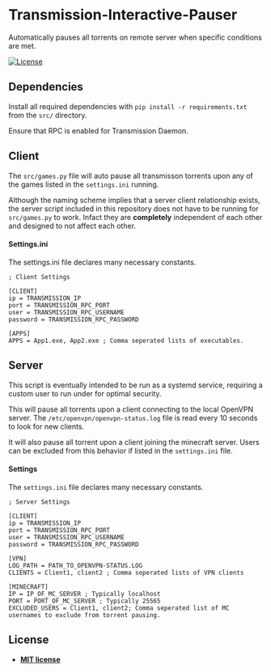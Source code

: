 # Transmission-Interactive-Pauser

Automatically pauses all torrents on remote server when specific conditions are met.

[![License](http://img.shields.io/:license-mit-blue.svg?style=flat-square)](http://badges.mit-license.org)

<!-- <figure class="video_container">
  <video controls="true" allowfullscreen="true">
    <source src="https://raw.githubusercontent.com/JoshuaA9088/Transmission-Interactive-Pauser/master/assets/demo.webm" type="video/webm">
  </video>
</figure> -->

## Dependencies
Install all required dependencies with `pip install -r requirements.txt` from the `src/` directory.

Ensure that RPC is enabled for Transmission Daemon.

## Client
The `src/games.py` file will auto pause all transmisson torrents upon any of the games listed in the `settings.ini` running.

Although the naming scheme implies that a server client relationship exists, the server script included in this repository does not have to be running for `src/games.py` to work. Infact they are **completely** independent of each other and designed to not affect each other.

#### Settings.ini
The settings.ini file declares many necessary constants.
```
; Client Settings

[CLIENT]
ip = TRANSMISSION_IP
port = TRANSMISSION_RPC_PORT
user = TRANSMISSION_RPC_USERNAME
password = TRANSMISSION_RPC_PASSWORD

[APPS]
APPS = App1.exe, App2.exe ; Comma seperated lists of executables.
```

## Server
This script is eventually intended to be run as a systemd service, requiring a custom user to run under for optimal security.

This will pause all torrents upon a client connecting to the local OpenVPN server. The `/etc/openvpn/openvpn-status.log` file is read every 10 seconds to look for new clients.

It will also pause all torrent upon a client joining the minecraft server. Users can be excluded from this behavior if listed in the `settings.ini` file.

#### Settings
The `settings.ini` file declares many necessary constants.

```
; Server Settings

[CLIENT]
ip = TRANSMISSION_IP
port = TRANSMISSION_RPC_PORT
user = TRANSMISSION_RPC_USERNAME
password = TRANSMISSION_RPC_PASSWORD

[VPN]
LOG_PATH = PATH_TO_OPENVPN-STATUS.LOG
CLIENTS = Client1, client2 ; Comma seperated lists of VPN clients

[MINECRAFT]
IP = IP_OF_MC_SERVER ; Typically localhost
PORT = PORT_OF_MC_SERVER ; Typically 25565
EXCLUDED_USERS = Client1, client2; Comma seperated list of MC usernames to exclude from torrent pausing.
```

## License
- **[MIT license](http://opensource.org/licenses/mit-license.php)**
